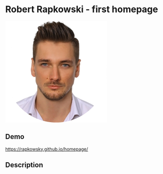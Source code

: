 # Robert Rapkowski - first homepage
![Robert](images/rr_image.png)
## Demo
https://rapkowsky.github.io/homepage/
## Description
